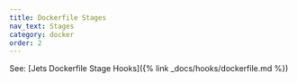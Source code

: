 ```yaml
---
title: Dockerfile Stages
nav_text: Stages
category: docker
order: 2
---
```


See: [Jets Dockerfile Stage Hooks]({% link _docs/hooks/dockerfile.md %})
